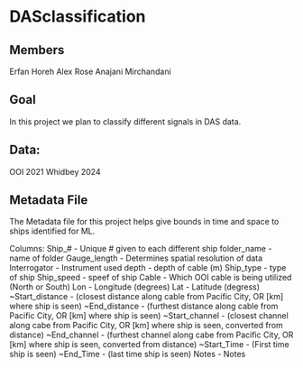 # DASclassification

## Members
Erfan Horeh
Alex Rose
Anajani Mirchandani

## Goal
In this project we plan to classify different signals in DAS data.

## Data:
OOI 2021
Whidbey 2024

## Metadata File
The Metadata file for this project helps give bounds in time and space to ships identified for ML.

Columns:
Ship_# - Unique # given to each different ship
folder_name - name of folder
Gauge_length - Determines spatial resolution of data
Interrogator - Instrument used
depth - depth of cable (m)
Ship_type - type of ship
Ship_speed - speef of ship
Cable - Which OOI cable is being utilized (North or South)
Lon	- Longitude (degrees)
Lat	- Latitude (degress)
~Start_distance - (closest distance along cable from Pacific City, OR [km] where ship is seen)
~End_distance - (furthest distance along cable from Pacific City, OR [km] where ship is seen)
~Start_channel - (closest channel along cabe from Pacific City, OR [km] where ship is seen, converted from distance)
~End_channel - (furthest channel along cabe from Pacific City, OR [km] where ship is seen, converted from distance)
~Start_Time - (First time ship is seen)
~End_Time -	(last time ship is seen)
Notes - Notes



